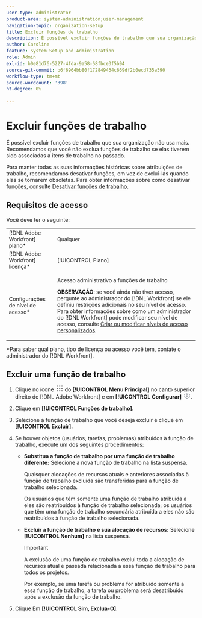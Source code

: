 ```yaml
---
user-type: administrator
product-area: system-administration;user-management
navigation-topic: organization-setup
title: Excluir funções de trabalho
description: É possível excluir funções de trabalho que sua organização não usa mais. Recomendamos que você não exclua funções de trabalho se elas tiverem sido associadas a itens de trabalho no passado. Para manter todas as suas informações históricas sobre atribuições de trabalho, recomendamos desativar funções, em vez de excluí-las quando elas se tornarem obsoletas. Para obter informações sobre como desativar funções, consulte Desativar funções de trabalho.
author: Caroline
feature: System Setup and Administration
role: Admin
exl-id: b0e81d76-5227-4fda-9a58-68fbce3f5b94
source-git-commit: b6f6964bb80f172849434c669df2b0ecd735a590
workflow-type: tm+mt
source-wordcount: '398'
ht-degree: 0%

---
```


# Excluir funções de trabalho

É possível excluir funções de trabalho que sua organização não usa mais. Recomendamos que você não exclua funções de trabalho se elas tiverem sido associadas a itens de trabalho no passado.

Para manter todas as suas informações históricas sobre atribuições de trabalho, recomendamos desativar funções, em vez de excluí-las quando elas se tornarem obsoletas. Para obter informações sobre como desativar funções, consulte [Desativar funções de trabalho](../../../administration-and-setup/set-up-workfront/organizational-setup/deactivate-job-roles.md).

## Requisitos de acesso

Você deve ter o seguinte:

<table style="table-layout:auto"> 
 <col> 
 <col> 
 <tbody> 
  <tr> 
   <td role="rowheader">[!DNL Adobe Workfront] plano*</td> 
   <td> <p>Qualquer </p> </td> 
  </tr> 
  <tr> 
   <td role="rowheader">[!DNL Adobe Workfront] licença*</td> 
   <td>[!UICONTROL Plano]</td> 
  </tr> 
  <tr> 
   <td role="rowheader">Configurações de nível de acesso*</td> 
   <td> <p>Acesso administrativo a funções de trabalho</p> <p><b>OBSERVAÇÃO</b>: se você ainda não tiver acesso, pergunte ao administrador do [!DNL Workfront] se ele definiu restrições adicionais no seu nível de acesso. Para obter informações sobre como um administrador do [!DNL Workfront] pode modificar seu nível de acesso, consulte <a href="../../../administration-and-setup/add-users/configure-and-grant-access/create-modify-access-levels.md" class="MCXref xref">Criar ou modificar níveis de acesso personalizados</a>.</p> </td> 
  </tr> 
 </tbody> 
</table>

&#42;Para saber qual plano, tipo de licença ou acesso você tem, contate o administrador do [!DNL Workfront].

## Excluir uma função de trabalho

<!--
<p data-mc-conditions="QuicksilverOrClassic.Draft mode">(NOTE: this moved from create and manage job roles)</p>
-->

1. Clique no ícone ![](assets/main-menu-icon.png) do **[!UICONTROL Menu Principal]** no canto superior direito de [!DNL Adobe Workfront] e em **[!UICONTROL Configurar]** ![](assets/gear-icon-settings.png).

1. Clique em **[!UICONTROL Funções de trabalho].**
1. Selecione a função de trabalho que você deseja excluir e clique em **[!UICONTROL Excluir].**
1. Se houver objetos (usuários, tarefas, problemas) atribuídos à função de trabalho, execute um dos seguintes procedimentos:

   * **Substitua a função de trabalho por uma função de trabalho diferente:** Selecione a nova função de trabalho na lista suspensa.

     Quaisquer alocações de recursos atuais e anteriores associadas à função de trabalho excluída são transferidas para a função de trabalho selecionada.

     Os usuários que têm somente uma função de trabalho atribuída a eles são reatribuídos à função de trabalho selecionada; os usuários que têm uma função de trabalho secundária atribuída a eles não são reatribuídos à função de trabalho selecionada.

   * **Excluir a função de trabalho e sua alocação de recursos:** Selecione **[!UICONTROL Nenhum]** na lista suspensa.

     >[!IMPORTANT]
     >
     >A exclusão de uma função de trabalho exclui toda a alocação de recursos atual e passada relacionada a essa função de trabalho para todos os projetos.

     &#x200B;Por exemplo, se uma tarefa ou problema for atribuído somente a essa função de trabalho, a tarefa ou problema será desatribuído após a exclusão da função de trabalho.

1. Clique Em **[!UICONTROL Sim, Exclua-O]**.
